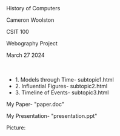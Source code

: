 <html>
<head>
History of Computers
<p>Cameron Woolston</p>
<p>CSIT 100</p>
<p>Webography Project</p>
<p>March 27 2024</p>
</head>
<body style="background-color:light blue;">
</body>
</html>
<p style="font: bold 48px cursive;color:black;text-align:center;"></p>
<ul>
<li>1. Models through Time- subtopic1.html</li>
<li>2. Influential Figures- subtopic2.html</li>
<li>3. Timeline of Events- subtopic3.html</li>
</ul>
</html>
<p>My Paper- "paper.doc"</p>
<p>My Presentation- "presentation.ppt"</p>
Picture: <img src="" />
